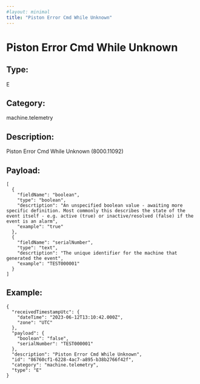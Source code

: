 ```yaml
---
#layout: minimal
title: "Piston Error Cmd While Unknown"
---
```


# Piston Error Cmd While Unknown

## Type:

E

## Category:

machine.telemetry

## Description: 

Piston Error Cmd While Unknown (8000.11092)

## Payload:

```
[
  {
    "fieldName": "boolean",
    "type": "boolean",
    "descrtiption": "An unspecified boolean value - awaiting more specific definition. Most commonly this describes the state of the event itself - e.g. active (true) or inactive/resolved (false) if the event is an alarm",
    "example": "true"
  },
  {
    "fieldName": "serialNumber",
    "type": "text",
    "descrtiption": "The unique identifier for the machine that generated the event",
    "example": "TEST000001"
  }
]
```

## Example:

```
{
  "receivedTimestampUtc": {
    "dateTime": "2023-06-12T13:10:42.000Z",
    "zone": "UTC"
  },
  "payload": {
    "boolean": "false",
    "serialNumber": "TEST000001"
  },
  "description": "Piston Error Cmd While Unknown",
  "id": "86760cf1-6228-4ac7-a895-b38b2766f42f",
  "category": "machine.telemetry",
  "type": "E"
}
```

